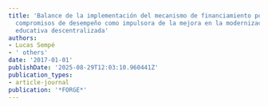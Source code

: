 ```yaml
---
title: 'Balance de la implementación del mecanismo de financiamiento por desempeño:
  compromisos de desempeño como impulsora de la mejora en la modernización de la gestión
  educativa descentralizada'
authors:
- Lucas Sempé
- ' others'
date: '2017-01-01'
publishDate: '2025-08-29T12:03:10.960441Z'
publication_types:
- article-journal
publication: '*FORGE*'
---
```

